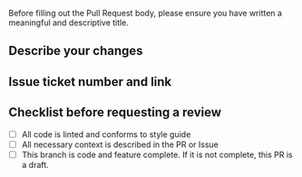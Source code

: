 Before filling out the Pull Request body, please ensure you have written a meaningful and descriptive title.

## Describe your changes

## Issue ticket number and link

## Checklist before requesting a review
- [ ] All code is linted and conforms to style guide
- [ ] All necessary context is described in the PR or Issue
- [ ] This branch is code and feature complete. If it is not complete, this PR is a draft.
